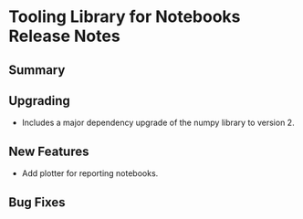 # Tooling Library for Notebooks Release Notes

## Summary

<!-- Here goes a general summary of what this release is about -->

## Upgrading


* Includes a major dependency upgrade of the numpy library to version 2.

<!-- Here goes notes on how to upgrade from previous versions, including deprecations and what they should be replaced with -->

## New Features

* Add plotter for reporting notebooks.

## Bug Fixes

<!-- Here goes notable bug fixes that are worth a special mention or explanation -->
